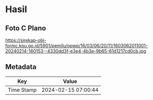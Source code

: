 # Hasil

## Foto C Plano

https://sirekap-obj-formc.kpu.go.id/5901/pemilu/ppwp/16/03/06/20/11/1603062011001-20240214-160153--4330dd3f-e3e4-4b3e-9b65-61d1217cd0cb.jpg


## Metadata

| Key        | Value               |
| ---------- | ------------------- |
| Time Stamp | 2024-02-15 07:00:44 |



